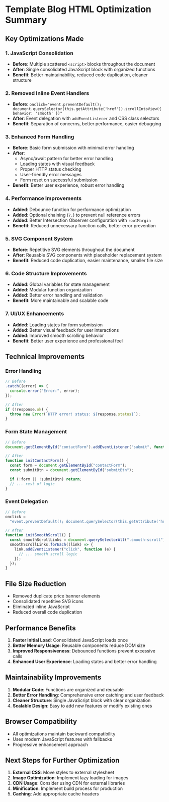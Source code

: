 # Template Blog HTML Optimization Summary

## Key Optimizations Made

### 1. JavaScript Consolidation

- **Before**: Multiple scattered `<script>` blocks throughout the document
- **After**: Single consolidated JavaScript block with organized functions
- **Benefit**: Better maintainability, reduced code duplication, cleaner structure

### 2. Removed Inline Event Handlers

- **Before**: `onclick="event.preventDefault(); document.querySelector(this.getAttribute('href')).scrollIntoView({ behavior: 'smooth' })"`
- **After**: Event delegation with `addEventListener` and CSS class selectors
- **Benefit**: Separation of concerns, better performance, easier debugging

### 3. Enhanced Form Handling

- **Before**: Basic form submission with minimal error handling
- **After**:
  - Async/await pattern for better error handling
  - Loading states with visual feedback
  - Proper HTTP status checking
  - User-friendly error messages
  - Form reset on successful submission
- **Benefit**: Better user experience, robust error handling

### 4. Performance Improvements

- **Added**: Debounce function for performance optimization
- **Added**: Optional chaining (`?.`) to prevent null reference errors
- **Added**: Better Intersection Observer configuration with `rootMargin`
- **Benefit**: Reduced unnecessary function calls, better error prevention

### 5. SVG Component System

- **Before**: Repetitive SVG elements throughout the document
- **After**: Reusable SVG components with placeholder replacement system
- **Benefit**: Reduced code duplication, easier maintenance, smaller file size

### 6. Code Structure Improvements

- **Added**: Global variables for state management
- **Added**: Modular function organization
- **Added**: Better error handling and validation
- **Benefit**: More maintainable and scalable code

### 7. UI/UX Enhancements

- **Added**: Loading states for form submission
- **Added**: Better visual feedback for user interactions
- **Added**: Improved smooth scrolling behavior
- **Benefit**: Better user experience and professional feel

## Technical Improvements

### Error Handling

```javascript
// Before
.catch((error) => {
  console.error("Error:", error);
});

// After
if (!response.ok) {
  throw new Error(`HTTP error! status: ${response.status}`);
}
```

### Form State Management

```javascript
// Before
document.getElementById("contactForm").addEventListener("submit", function (event) {

// After
function initContactForm() {
  const form = document.getElementById("contactForm");
  const submitBtn = document.getElementById("submitBtn");

  if (!form || !submitBtn) return;
  // ... rest of logic
}
```

### Event Delegation

```javascript
// Before
onclick =
  "event.preventDefault(); document.querySelector(this.getAttribute('href')).scrollIntoView({ behavior: 'smooth' })";

// After
function initSmoothScroll() {
  const smoothScrollLinks = document.querySelectorAll(".smooth-scroll");
  smoothScrollLinks.forEach((link) => {
    link.addEventListener("click", function (e) {
      // ... smooth scroll logic
    });
  });
}
```

## File Size Reduction

- Removed duplicate price banner elements
- Consolidated repetitive SVG icons
- Eliminated inline JavaScript
- Reduced overall code duplication

## Performance Benefits

1. **Faster Initial Load**: Consolidated JavaScript loads once
2. **Better Memory Usage**: Reusable components reduce DOM size
3. **Improved Responsiveness**: Debounced functions prevent excessive calls
4. **Enhanced User Experience**: Loading states and better error handling

## Maintainability Improvements

1. **Modular Code**: Functions are organized and reusable
2. **Better Error Handling**: Comprehensive error catching and user feedback
3. **Cleaner Structure**: Single JavaScript block with clear organization
4. **Scalable Design**: Easy to add new features or modify existing ones

## Browser Compatibility

- All optimizations maintain backward compatibility
- Uses modern JavaScript features with fallbacks
- Progressive enhancement approach

## Next Steps for Further Optimization

1. **External CSS**: Move styles to external stylesheet
2. **Image Optimization**: Implement lazy loading for images
3. **CDN Usage**: Consider using CDN for external libraries
4. **Minification**: Implement build process for production
5. **Caching**: Add appropriate cache headers
